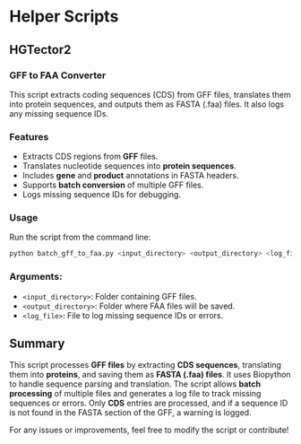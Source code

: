 # Helper Scripts

## HGTector2 

### GFF to FAA Converter

This script extracts coding sequences (CDS) from GFF files, translates them into protein sequences, and outputs them as FASTA (.faa) files. It also logs any missing sequence IDs.

### Features
- Extracts CDS regions from **GFF** files.
- Translates nucleotide sequences into **protein sequences**.
- Includes **gene** and **product** annotations in FASTA headers.
- Supports **batch conversion** of multiple GFF files.
- Logs missing sequence IDs for debugging.

### Usage
Run the script from the command line:
```bash
python batch_gff_to_faa.py <input_directory> <output_directory> <log_file>
```
### Arguments:
- `<input_directory>`: Folder containing GFF files.
- `<output_directory>`: Folder where FAA files will be saved.
- `<log_file>`: File to log missing sequence IDs or errors.

## Summary
This script processes **GFF files** by extracting **CDS sequences**, translating them into **proteins**, and saving them as **FASTA (.faa) files**. It uses Biopython to handle sequence parsing and translation. The script allows **batch processing** of multiple files and generates a log file to track missing sequences or errors. Only **CDS** entries are processed, and if a sequence ID is not found in the FASTA section of the GFF, a warning is logged.

For any issues or improvements, feel free to modify the script or contribute!  

